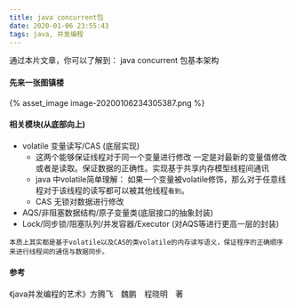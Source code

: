 ```yaml
---
title: java concurrent包
date: 2020-01-06 23:55:43
tags: java, 并发编程
---
```


通过本片文章，你可以了解到：
java concurrent 包基本架构

<!-- more -->

#### 先来一张图镇楼

{% asset_image image-20200106234305387.png %}


#### 相关模块(从底部向上)
- volatile 变量读写/CAS (底层实现)
	- 这两个能够保证线程对于同一个变量进行修改 一定是对最新的变量值修改或者是读取。保证数据的正确性。实现基于共享内存模型线程间通讯
	- java 中volatile简单理解： 如果一个变量被volatile修饰，那么对于任意线程对于该线程的读写都可以被其他线程`看到`。
	- CAS 无锁对数据进行修改
- AQS/非阻塞数据结构/原子变量类(底层接口的抽象封装)
- Lock/同步锁/阻塞队列/并发容器/Executor (对AQS等进行更高一层的封装)

```
本质上其实都是基于volatile以及CAS的类volatile的内存读写语义，保证程序的正确顺序来进行线程间的通信与数据同步。
```

#### 参考
《java并发编程的艺术》方腾飞　魏鹏　程晓明　著